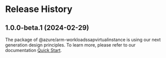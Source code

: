 # Release History
    
## 1.0.0-beta.1 (2024-02-29)

The package of @azure/arm-workloadssapvirtualinstance is using our next generation design principles. To learn more, please refer to our documentation [Quick Start](https://aka.ms/js-track2-quickstart).
